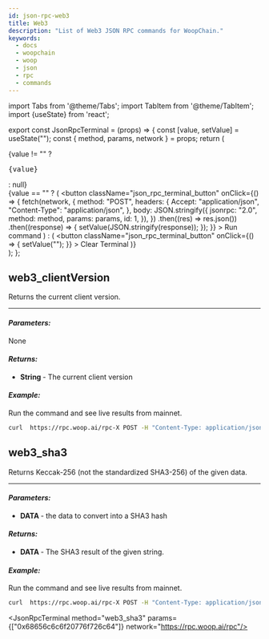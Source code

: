 ```yaml
---
id: json-rpc-web3
title: Web3
description: "List of Web3 JSON RPC commands for WoopChain."
keywords:
  - docs
  - woopchain
  - woop
  - json
  - rpc
  - commands
---
```

import Tabs from '@theme/Tabs';
import TabItem from '@theme/TabItem';
import {useState} from 'react';

export const JsonRpcTerminal = (props) => {
  const [value, setValue] = useState("");
  const { method, params, network } = props;
  return (
    <div>
      <div>
        {value != "" ? <pre className="json_rpc_terminal">{value}</pre> : null}
      </div>
      <div>
        {value == "" ? (
          <button
            className="json_rpc_terminal_button"
            onClick={() => {
              fetch(network, {
                method: "POST",
                headers: {
                  Accept: "application/json",
                  "Content-Type": "application/json",
                },
                body: JSON.stringify({
                  jsonrpc: "2.0",
                  method: method,
                  params: params,
                  id: 1,
                }),
              })
                .then((res) => res.json())
                .then((response) => {
                  setValue(JSON.stringify(response));
                });
            }}
          >
            Run command
          </button>
        ) : (
          <button
            className="json_rpc_terminal_button"
            onClick={() => {
              setValue("");
            }}
          >
            Clear Terminal
          </button>
        )}
      </div>
    </div>
  );
};

## web3_clientVersion

Returns the current client version.

---

<h4><i>Parameters:</i></h4>

None

<h4><i>Returns:</i></h4>

*  <b>  String </b> - The current client version

<h4><i>Example:</i></h4>

Run the command and see live results from mainnet.


````bash
curl  https://rpc.woop.ai/rpc-X POST -H "Content-Type: application/json" --data '{"jsonrpc":"2.0","method":"web3_clientVersion","params":[],"id":1}'
````

<JsonRpcTerminal method="web3_clientVersion" params={[]} network="https://rpc.woop.ai/rpc"/>

## web3_sha3

Returns Keccak-256 (not the standardized SHA3-256) of the given data.

---

<h4><i>Parameters:</i></h4>

*  <b> DATA </b> - the data to convert into a SHA3 hash

<h4><i>Returns:</i></h4>

*  <b>DATA </b> - The SHA3 result of the given string.

<h4><i>Example:</i></h4>

Run the command and see live results from mainnet.


````bash
curl  https://rpc.woop.ai/rpc-X POST -H "Content-Type: application/json" --data '{"jsonrpc":"2.0","method":"web3_sha3","params":["0x68656c6c6f20776f726c64"],"id":1}'
````

<JsonRpcTerminal method="web3_sha3" params={["0x68656c6c6f20776f726c64"]} network="https://rpc.woop.ai/rpc"/>
